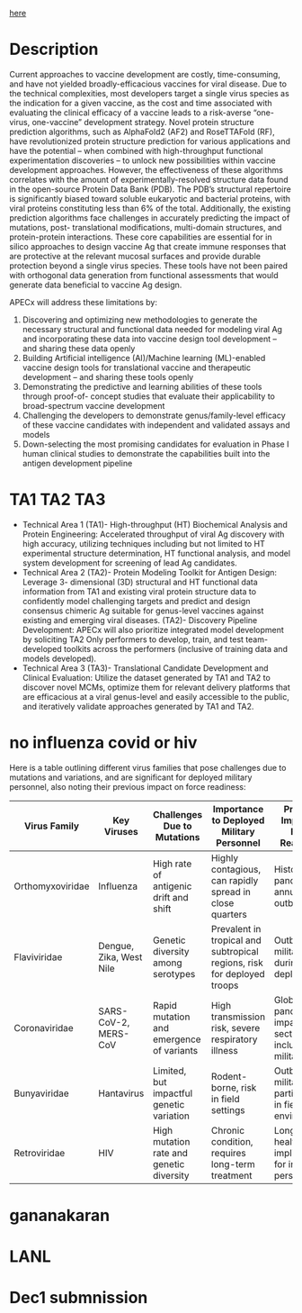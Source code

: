 
[here](/uploads/75N99224R00001+APECx+Amd+No.+1.pdf)

# Description
Current approaches to vaccine development are costly, time-consuming, and have not yielded
broadly-efficacious vaccines for viral disease. Due to the technical complexities, most
developers target a single virus species as the indication for a given vaccine, as the cost and time
associated with evaluating the clinical efficacy of a vaccine leads to a risk-averse “one-virus,
one-vaccine” development strategy. Novel protein structure prediction algorithms, such as
AlphaFold2 (AF2) and RoseTTAFold (RF), have revolutionized protein structure prediction for
various applications and have the potential – when combined with high-throughput functional
experimentation discoveries – to unlock new possibilities within vaccine development
approaches. However, the effectiveness of these algorithms correlates with the amount of
experimentally-resolved structure data found in the open-source Protein Data Bank (PDB). The
PDB’s structural repertoire is significantly biased toward soluble eukaryotic and bacterial
proteins, with viral proteins constituting less than 6% of the total. Additionally, the existing
prediction algorithms face challenges in accurately predicting the impact of mutations, post-
translational modifications, multi-domain structures, and protein-protein interactions. These core
capabilities are essential for in silico approaches to design vaccine Ag that create immune
responses that are protective at the relevant mucosal surfaces and provide durable protection
beyond a single virus species. These tools have not been paired with orthogonal data generation
from functional assessments that would generate data beneficial to vaccine Ag design.

APECx will address these limitations by:

1. Discovering and optimizing new methodologies to generate the necessary structural and
functional data needed for modeling viral Ag and incorporating these data into vaccine
design tool development – and sharing these data openly
2. Building Artificial intelligence (AI)/Machine learning (ML)-enabled vaccine design tools
for translational vaccine and therapeutic development – and sharing these tools openly
3. Demonstrating the predictive and learning abilities of these tools through proof-of-
concept studies that evaluate their applicability to broad-spectrum vaccine development
4. Challenging the developers to demonstrate genus/family-level efficacy of these vaccine
candidates with independent and validated assays and models
5. Down-selecting the most promising candidates for evaluation in Phase I human clinical
studies to demonstrate the capabilities built into the antigen development pipeline



# TA1 TA2 TA3

+ Technical Area 1 (TA1)- High-throughput (HT) Biochemical Analysis and Protein
Engineering: Accelerated throughput of viral Ag discovery with high accuracy, utilizing
techniques including but not limited to HT experimental structure determination, HT
functional analysis, and model system development for screening of lead Ag candidates.
+ Technical Area 2 (TA2)- Protein Modeling Toolkit for Antigen Design: Leverage 3-
dimensional (3D) structural and HT functional data information from TA1 and existing
viral protein structure data to confidently model challenging targets and predict and
design consensus chimeric Ag suitable for genus-level vaccines against existing and
emerging viral diseases. (TA2)- Discovery Pipeline Development: APECx will also
prioritize integrated model development by soliciting TA2 Only performers to
develop, train, and test team-developed toolkits across the performers (inclusive of
training data and models developed).
+ Technical Area 3 (TA3)- Translational Candidate Development and Clinical
Evaluation: Utilize the dataset generated by TA1 and TA2 to discover novel MCMs,
optimize them for relevant delivery platforms that are efficacious at a viral genus-level
and easily accessible to the public, and iteratively validate approaches generated by TA1
and TA2.

# no influenza covid or hiv


Here is a table outlining different virus families that pose challenges due to mutations and variations, and are significant for deployed military personnel, also noting their previous impact on force readiness:

| Virus Family     | Key Viruses            | Challenges Due to Mutations                | Importance to Deployed Military Personnel                               | Previous Impact on Force Readiness                                |
|------------------|------------------------|--------------------------------------------|------------------------------------------------------------------------|------------------------------------------------------------------|
| Orthomyxoviridae | Influenza              | High rate of antigenic drift and shift     | Highly contagious, can rapidly spread in close quarters                | Historical pandemics, annual outbreaks                           |
| Flaviviridae     | Dengue, Zika, West Nile| Genetic diversity among serotypes          | Prevalent in tropical and subtropical regions, risk for deployed troops| Outbreaks in military during deployments                         |
| Coronaviridae    | SARS-CoV-2, MERS-CoV   | Rapid mutation and emergence of variants   | High transmission risk, severe respiratory illness                     | Global pandemic, impacted all sectors including military         |
| Bunyaviridae     | Hantavirus             | Limited, but impactful genetic variation   | Rodent-borne, risk in field settings                                   | Outbreaks in military, particularly in field environments        |
| Retroviridae     | HIV                    | High mutation rate and genetic diversity   | Chronic condition, requires long-term treatment                        | Long-term health implications for infected personnel             |







# gananakaran

# LANL

# Dec1 submnission
